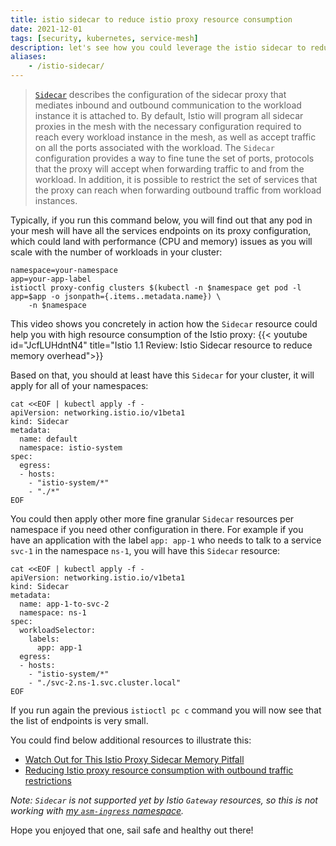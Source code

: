 ```yaml
---
title: istio sidecar to reduce istio proxy resource consumption
date: 2021-12-01
tags: [security, kubernetes, service-mesh]
description: let's see how you could leverage the istio sidecar to reduce istio proxy resource consumption
aliases:
    - /istio-sidecar/
---
```

> [`Sidecar`](https://istio.io/latest/docs/reference/config/networking/sidecar/) describes the configuration of the sidecar proxy that mediates inbound and outbound communication to the workload instance it is attached to. By default, Istio will program all sidecar proxies in the mesh with the necessary configuration required to reach every workload instance in the mesh, as well as accept traffic on all the ports associated with the workload. The `Sidecar` configuration provides a way to fine tune the set of ports, protocols that the proxy will accept when forwarding traffic to and from the workload. In addition, it is possible to restrict the set of services that the proxy can reach when forwarding outbound traffic from workload instances.

Typically, if you run this command below, you will find out that any pod in your mesh will have all the services endpoints on its proxy configuration, which could land with performance (CPU and memory) issues as you will scale with the number of workloads in your cluster:
```
namespace=your-namespace
app=your-app-label
istioctl proxy-config clusters $(kubectl -n $namespace get pod -l app=$app -o jsonpath={.items..metadata.name}) \
    -n $namespace
```

This video shows you concretely in action how the `Sidecar` resource could help you with high resource consumption of the Istio proxy:
{{< youtube id="JcfLUHdntN4" title="Istio 1.1 Review: Istio Sidecar resource to reduce memory overhead">}}

Based on that, you should at least have this `Sidecar` for your cluster, it will apply for all of your namespaces:
```
cat <<EOF | kubectl apply -f -
apiVersion: networking.istio.io/v1beta1
kind: Sidecar
metadata:
  name: default
  namespace: istio-system
spec:
  egress:
  - hosts:
    - "istio-system/*"
    - "./*"
EOF
```
You could then apply other more fine granular `Sidecar` resources per namespace if you need other configuration in there. For example if you have an application with the label `app: app-1` who needs to talk to a service `svc-1` in the namespace `ns-1`, you will have this `Sidecar` resource:
```
cat <<EOF | kubectl apply -f -
apiVersion: networking.istio.io/v1beta1
kind: Sidecar
metadata:
  name: app-1-to-svc-2
  namespace: ns-1
spec:
  workloadSelector:
    labels:
      app: app-1
  egress:
  - hosts:
    - "istio-system/*"
    - "./svc-2.ns-1.svc.cluster.local"
EOF
```

If you run again the previous `istioctl pc c` command you will now see that the list of endpoints is very small.

You could find below additional resources to illustrate this:
- [Watch Out for This Istio Proxy Sidecar Memory Pitfall](https://medium.com/geekculture/watch-out-for-this-istio-proxy-sidecar-memory-pitfall-8dbd99ea7e9d)
- [Reducing Istio proxy resource consumption with outbound traffic restrictions](https://banzaicloud.com/blog/istio-sidecar/)

_Note: `Sidecar` is not supported yet by Istio `Gateway` resources, so this is not working with [my `asm-ingress` namespace](https://github.com/mathieu-benoit/my-kubernetes-deployments/tree/main/namespaces/asm-ingress)._

Hope you enjoyed that one, sail safe and healthy out there!